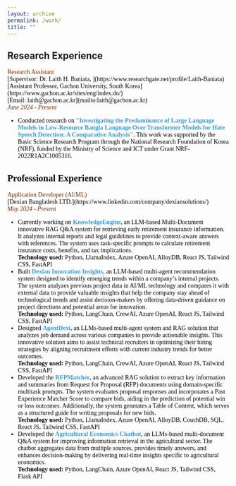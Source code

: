 ```yaml
---
layout: archive
permalink: /work/
title: ""
---
```


## Research Experience 
<span style="font-family:Trebuchet MS; color:black;">
<span style="color:#6E2C00">Research Assistant</span><br/>
[Supervisor: <span style="color:black; display:inline;"> Dr. Laith H. Baniata, </span>](https://www.researchgate.net/profile/Laith-Baniata)<br/>
[Assistant Professor, Gachon University, South Korea](https://www.gachon.ac.kr/sites/eng/index.do/)<br/>
[Email: laith@gachon.ac.kr](mailto:laith@gachon.ac.kr)<br/>
<span style="color:#6E2C00"><em>June 2024 - Present</em></span>
<ul style="font-family:Trebuchet MS; color:black;">
<li> Conducted research on <b style="color:#389EDA">"Investigating the Predominance of Large Language Models in Low-Resource Bangla Language Over Transformer Models for Hate Speech Detection: A Comparative Analysis"</b>. This work was supported by the Basic Science Research Program through the National Research Foundation of Korea (NRF), funded by the Ministry of Science and ICT under Grant NRF-2022R1A2C1005316. </li> 
</ul>


## Professional Experience
<!-- Senior Lecturer -->
<span style="font-family:Trebuchet MS; color:black;">
<span style="color:#6E2C00">Application Developer (AI/ML)</span><br/>
[Dexian Bangladesh LTD.](https://www.linkedin.com/company/dexiansolutions/)<br/> 
<span style="color:#6E2C00"><em>May 2024 - Present</em></span> 

<ul style="font-family:Trebuchet MS; color:black;"> 

<li>Currently working on <b style="color:#389EDA">KnowledgeEngine</b>, an LLM-based Multi-Document innovative RAG Q&A system for retrieving early retirement insurance information. It analyzes internal reports and legal guidelines to provide context-aware answers with references. The system uses task-specific prompts to calculate retirement insurance costs, benefits, and tax implications.
<br>
<b>Technology used:</b> Python, LlamaIndex, Azure OpenAI, AlloyDB, React JS, Tailwind CSS, FastAPI</li> 

<li>Built <b style="color:#389EDA">Dexian Innovation Insights</b>, an LLM-based multi-agent recommendation system designed to identify emerging trends within a company’s internal projects. The system analyzes previous project data in AI/ML technology and compares it with external data to provide valuable insights that help the company stay ahead of technological trends and assist decision-makers by offering data-driven guidance on project directions and potential areas for innovation.
<br>
<b>Technology used:</b> Python, LangChain, CrewAI, Azure OpenAI, React JS, Tailwind CSS, FastAPI</li> 

<li>Designed <b style="color:#389EDA">AgentDexi</b>, an LLMs-based multi-agent system and RAG solution that analyzes job demand across various companies to provide actionable insights. This innovative solution aims to assist technical recruiters in optimizing their hiring strategies by aligning recruitment efforts with current industry trends for better outcomes. 
<br>
<b>Technology used:</b> Python, LangChain, CrewAI, Azure OpenAI, React JS, Tailwind CSS, FastAPI</li> 

<li>Developed the <b style="color:#389EDA">RFPMatcher</b>, an advanced RAG solution to extract key information and summaries from Request for Proposal (RFP) documents using domain-specific multitask prompts. The system evaluates proposal responses and incorporates a Past Experience Matcher Score to compare bids, aiding in the prediction of potential win or loss outcomes. Additionally, the system generates a Table of Content, which serves as a structured guide for writing proposals for new bids. 
<br>
<b>Technology used:</b> Python, LlamaIndex, Azure OpenAI, AlloyDB, CouchDB, SQL, React JS, Tailwind CSS, FastAPI</li> 

<li>Developed the <b style="color:#389EDA">Agricultural Economics Chatbot</b>, an LLMs-based multi-document Q&A system for improving information retrieval in the agricultural sector. The chatbot aggregates data from multiple sources, provides timely answers, and enhances decision-making by delivering real-time insights specific to agricultural economics. 
<br>
<b>Technology used:</b> Python, LangChain, Azure OpenAI, React JS, Tailwind CSS, Flask API 
</li> 

</ul>



